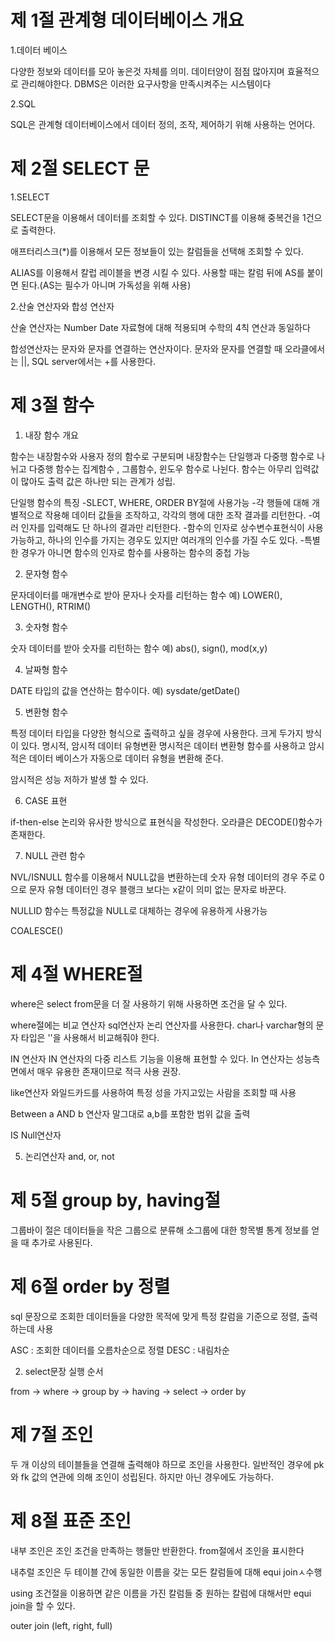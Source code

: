 # 제 1절 관계형 데이터베이스 개요

1.데이터 베이스

다양한 정보와 데이터를 모아 놓은것 자체를 의미. 데이터양이 점점 많아지며 효율적으로 관리해야한다. DBMS은 이러한 요구사항을 만족시켜주는 시스템이다

2.SQL

SQL은 관계형 데이터베이스에서 데이터 정의, 조작, 제어하기 위해 사용하는 언어다.


# 제 2절 SELECT 문

1.SELECT

SELECT문을 이용해서 데이터를 조회할 수 있다. DISTINCT를 이용해 중복건을 1건으로 출력한다.

애프터리스크(*)를 이용해서 모든 정보들이 있는 칼럼들을 선택해 조회할 수 있다.

ALIAS를 이용해서 칼럽 레이블을 변경 시킬 수 있다. 사용할 때는 칼럼 뒤에 AS를 붙이면 된다.(AS는 필수가 아니며 가독성을 위해 사용)

2.산술 연산자와 합성 연산자

산술 연산자는 Number Date 자료형에 대해 적용되며 수학의 4칙 연산과 동일하다

합성연산자는 문자와 문자를 연결하는 연산자이다. 문자와 문자를 연결할 때 오라클에서는 ||, SQL server에서는 +를 사용한다.


# 제 3절 함수

1. 내장 함수 개요

함수는 내장함수와 사용자 정의 함수로 구분되며 내장함수는 단일행과 다중행 함수로 나뉘고 다중행 함수는 집계함수 , 그룹함수, 윈도우 함수로 나뉜다.
함수는 아무리 입력값이 많아도 출력 값은 하나만 되는 관계가 성립.

단일행 함수의 특징
-SLECT, WHERE, ORDER BY절에 사용가능
-각 행들에 대해 개별적으로 작용해 데이터 값들을 조작하고, 각각의 행에 대한 조작 결과를 리턴한다.
-여러 인자를 입력해도 단 하나의 결과만 리턴한다.
-함수의 인자로 상수변수표현식이 사용가능하고, 하나의 인수를 가지는 경우도 있지만 여러개의 인수를 가질 수도 있다.
-특별한 경우가 아니면 함수의 인자로 함수를 사용하는 함수의 중첩 가능

2. 문자형 함수

문자데이터를 매개변수로 받아 문자나 숫자를 리턴하는 함수
예) LOWER(), LENGTH(), RTRIM()

3. 숫자형 함수

숫자 데이터를 받아 숫자를 리턴하는 함수
예) abs(), sign(), mod(x,y)

4. 날짜형 함수

DATE 타입의 값을 연산하는 함수이다.
예) sysdate/getDate()

5. 변환형 함수

특정 데이터 타입을 다양한 형식으로 출력하고 싶을 경우에 사용한다.
크게 두가지 방식이 있다. 명시적, 암시적 데이터 유형변환
명시적은 데이터 변환형 함수를 사용하고 암시적은 데이터 베이스가 자동으로 데이터 유형을 변환해 준다.

암시적은 성능 저하가 발생 할 수 있다.

6. CASE 표현

if-then-else 논리와 유사한 방식으로 표현식을 작성한다.
오라클은 DECODE()함수가 존재한다.

7. NULL 관련 함수

NVL/ISNULL 함수를 이용해서 NULL값을 변환하는데 숫자 유형 데이터의 경우 주로 0으로 문자 유형 데이터인 경우 블랭크 보다는 x같이 의미 없는 문자로 바꾼다.

NULLID 함수는  특정값을 NULL로 대체하는 경우에 유용하게 사용가능

COALESCE()

# 제 4절 WHERE절

where은 select from문을 더 잘 사용하기 위해 사용하면 조건을 달 수 있다.

where절에는 비교 연산자 sql연산자 논리 연산자를 사용한다. 
char나 varchar형의 문자 타입은 ''을 사용해서 비교해줘야 한다.

IN 연산자
IN 연산자의 다중 리스트 기능을 이용해 표현할 수 있다. In 연산자는 성능측면에서 매우 유용한 존재이므로 적극 사용 권장.

like연산자
와일드카드를 사용하여 특정 성을 가지고있는 사람을 조회할 때 사용

Between a AND b 연산자
말그대로 a,b를 포함한 범위 값을 출력

IS Null연산자

5. 논리연산자
and, or, not

# 제 5절 group by, having절

그룹바이 절은 데이터들을 작은 그룹으로 분류해 소그룹에 대한 항목별 통계 정보를 얻을 때 추가로 사용된다.

# 제 6절 order by 정렬

sql 문장으로 조회한 데이터들을 다양한 목적에 맞게 특정 칼럼을 기준으로 정렬, 출력하는데 사용

ASC : 조회한 데이터를 오름차순으로 정렬
DESC : 내림차순

2. select문장 실행 순서

from -> where -> group by -> having -> select -> order by

# 제 7절 조인

두 개 이상의 테이블들을 연결해 출력해야 하므로 조인을 사용한다.
일반적인 경우에 pk와 fk 값의 연관에 의해 조인이 성립된다. 하지만 아닌 경우에도 가능하다.

# 제 8절 표준 조인

내부 조인은 조인 조건을 만족하는 행들만 반환한다. 
from절에서 조인을 표시한다

내추럴 조인은 두 테이블 간에 동일한 이름을 갖는 모든 칼럼들에 대해 equi joinㅅ수행

using 조건절을 이용하면 같은 이름을 가진 칼럼들 중 원하는 칼럼에 대해서만 equi join을 할 수 있다.

outer join (left, right, full)
